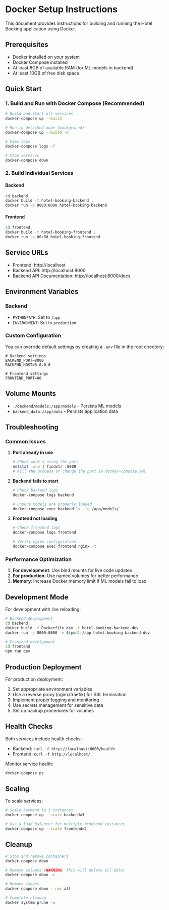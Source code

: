 # Docker Setup Instructions

This document provides instructions for building and running the Hotel Booking application using Docker.

## Prerequisites

- Docker installed on your system
- Docker Compose installed
- At least 8GB of available RAM (for ML models in backend)
- At least 10GB of free disk space

## Quick Start

### 1. Build and Run with Docker Compose (Recommended)

```bash
# Build and start all services
docker-compose up --build

# Run in detached mode (background)
docker-compose up --build -d

# View logs
docker-compose logs -f

# Stop services
docker-compose down
```

### 2. Build Individual Services

#### Backend
```bash
cd backend
docker build -t hotel-booking-backend .
docker run -p 8000:8000 hotel-booking-backend
```

#### Frontend
```bash
cd frontend
docker build -t hotel-booking-frontend .
docker run -p 80:80 hotel-booking-frontend
```

## Service URLs

- Frontend: http://localhost
- Backend API: http://localhost:8000
- Backend API Documentation: http://localhost:8000/docs

## Environment Variables

### Backend
- `PYTHONPATH`: Set to `/app`
- `ENVIRONMENT`: Set to `production`

### Custom Configuration
You can override default settings by creating a `.env` file in the root directory:

```env
# Backend settings
BACKEND_PORT=8000
BACKEND_HOST=0.0.0.0

# Frontend settings
FRONTEND_PORT=80
```

## Volume Mounts

- `./backend/models:/app/models` - Persists ML models
- `backend_data:/app/data` - Persists application data

## Troubleshooting

### Common Issues

1. **Port already in use**
   ```bash
   # Check what's using the port
   netstat -ano | findstr :8000
   # Kill the process or change the port in docker-compose.yml
   ```

2. **Backend fails to start**
   ```bash
   # Check backend logs
   docker-compose logs backend
   
   # Ensure models are properly loaded
   docker-compose exec backend ls -la /app/models/
   ```

3. **Frontend not loading**
   ```bash
   # Check frontend logs
   docker-compose logs frontend
   
   # Verify nginx configuration
   docker-compose exec frontend nginx -t
   ```

### Performance Optimization

1. **For development**: Use bind mounts for live code updates
2. **For production**: Use named volumes for better performance
3. **Memory**: Increase Docker memory limit if ML models fail to load

## Development Mode

For development with live reloading:

```bash
# Backend development
cd backend
docker build -f Dockerfile.dev -t hotel-booking-backend-dev .
docker run -p 8000:8000 -v $(pwd):/app hotel-booking-backend-dev

# Frontend development
cd frontend
npm run dev
```

## Production Deployment

For production deployment:

1. Set appropriate environment variables
2. Use a reverse proxy (nginx/traefik) for SSL termination
3. Implement proper logging and monitoring
4. Use secrets management for sensitive data
5. Set up backup procedures for volumes

## Health Checks

Both services include health checks:
- Backend: `curl -f http://localhost:8000/health`
- Frontend: `curl -f http://localhost/`

Monitor service health:
```bash
docker-compose ps
```

## Scaling

To scale services:
```bash
# Scale backend to 3 instances
docker-compose up --scale backend=3

# Use a load balancer for multiple frontend instances
docker-compose up --scale frontend=2
```

## Cleanup

```bash
# Stop and remove containers
docker-compose down

# Remove volumes (WARNING: This will delete all data)
docker-compose down -v

# Remove images
docker-compose down --rmi all

# Complete cleanup
docker system prune -a
```
